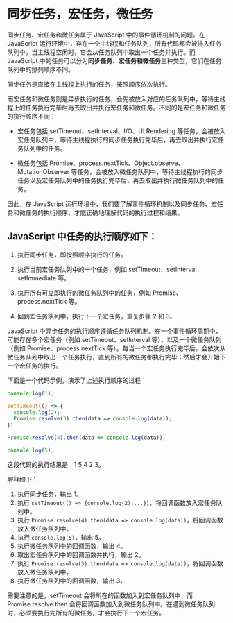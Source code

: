 # 同步任务，宏任务，微任务

同步任务、宏任务和微任务属于 JavaScript 中的事件循环机制的问题。在 JavaScript 运行环境中，存在一个主线程和任务队列，所有代码都会被排入任务队列中。当主线程空闲时，它会从任务队列中取出一个任务并执行。而 JavaScript 中的任务可以分为**同步任务、宏任务和微任务**三种类型，它们在任务队列中的排列顺序不同。

同步任务是直接在主线程上执行的任务，按照顺序依次执行。

而宏任务和微任务则是异步执行的任务，会先被放入对应的任务队列中，等待主线程上的任务执行完毕后再去取出并执行宏任务和微任务。不同的是宏任务和微任务的执行顺序不同：

- 宏任务包括 setTimeout、setInterval、I/O、UI Rendering 等任务，会被放入宏任务队列中，等待主线程执行的同步任务执行完毕后，再去取出并执行宏任务队列中的任务。

- 微任务包括 Promise、process.nextTick、Object.observe、MutationObserver 等任务，会被放入微任务队列中，等待主线程执行的同步任务以及宏任务队列中的任务执行完毕后，再去取出并执行微任务队列中的任务。

因此，在 JavaScript 运行环境中，我们要了解事件循环机制以及同步任务、宏任务和微任务的执行顺序，才能正确地理解代码的执行过程和结果。



## JavaScript 中任务的执行顺序如下：

1. 执行同步任务，即按照顺序执行的任务。

2. 执行当前宏任务队列中的一个任务，例如 setTimeout、setInterval、setImmediate 等。

3. 执行所有可立即执行的微任务队列中的任务，例如 Promise、process.nextTick 等。

4. 回到宏任务队列中，执行下一个宏任务，重复步骤 2 和 3。

JavaScript 中异步任务的执行顺序遵循任务队列机制。在一个事件循环周期中，可能存在多个宏任务（例如 setTimeout、setInterval 等），以及一个微任务队列（例如 Promise、process.nextTick 等）。每当一个宏任务执行完毕后，会依次从微任务队列中取出一个任务执行，直到所有的微任务都执行完毕；然后才会开始下一个宏任务的执行。

下面是一个代码示例，演示了上述执行顺序的过程：

```js
console.log(1);

setTimeout(() => {
  console.log(2);
  Promise.resolve(3).then(data => console.log(data));
})

Promise.resolve(4).then(data => console.log(data));

console.log(5);
```

这段代码的执行结果是：1 5 4 2 3。

解释如下：

1. 执行同步任务，输出 1。
2. 执行 `setTimeout(() => {console.log(2);...})`，将回调函数放入宏任务队列中。
3. 执行 `Promise.resolve(4).then(data => console.log(data))`，将回调函数放入微任务队列中。
4. 执行 `console.log(5)`，输出 5。
5. 执行微任务队列中的回调函数，输出 4。
6. 取出宏任务队列中的回调函数并执行，输出 2。
7. 执行 `Promise.resolve(3).then(data => console.log(data))`，将回调函数放入微任务队列中。
8. 执行微任务队列中的回调函数，输出 3。

需要注意的是，setTimeout 会将所在的函数加入到宏任务队列中，而 Promise.resolve.then 会将回调函数加入到微任务队列中。在遇到微任务队列时，必须要执行完所有的微任务，才会执行下一个宏任务。